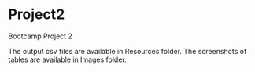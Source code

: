 # Project2
Bootcamp Project 2 

The output csv files are available in Resources folder. The screenshots of tables are available in Images folder.
